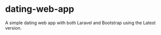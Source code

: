 # dating-web-app

A simple dating web app with both Laravel and Bootstrap using the Latest version.
